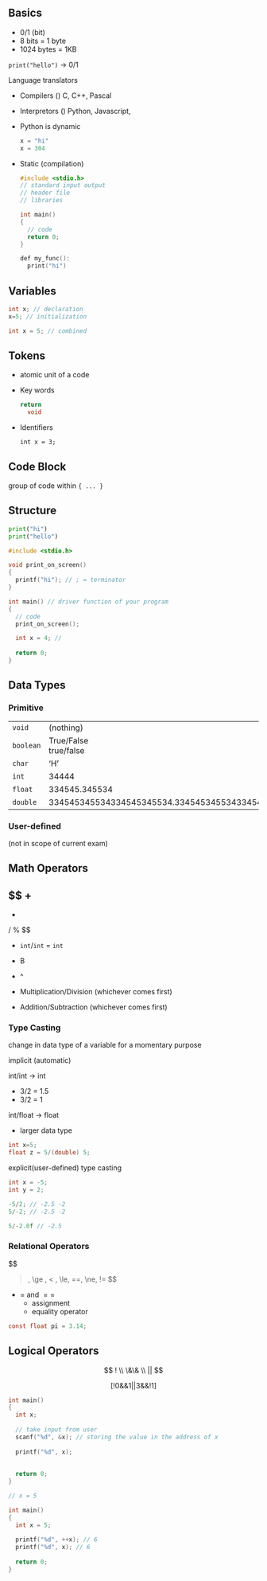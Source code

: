 ## Basics

- 0/1 (bit)
- 8 bits = 1 byte
- 1024 bytes = 1KB

`print("hello")` $\to$ 0/1

Language translators

- Compilers ()
  C, C++, Pascal

- Interpretors ()
  Python, Javascript, 

- Python is dynamic

    ```python
    x = "hi"
    x = 304
    ```

- Static (compilation)

    ```c
    #include <stdio.h>
    // standard input output
    // header file
    // libraries
    
    int main()
    {
      // code
      return 0;
    }
    
    def my_func():
      print("hi")
    ```

## Variables

```c
int x; // declaration
x=5; // initialization

int x = 5; // combined
```

## Tokens

- atomic unit of a code

- Key words

    ```c
    return
      void
    ```

- Identifiers

    ```
    int x = 3;
    ```

## Code Block

group of code within `{ ... }`

## Structure

```python
print("hi")
print("hello")
```

```c
#include <stdio.h>

void print_on_screen()
{
  printf("hi"); // ; = terminator
}

int main() // driver function of your program
{
  // code
  print_on_screen();

  int x = 4; // 
  
  return 0;
}
```

## Data Types

### Primitive

|           |                                                   |      |      |
| --------- | ------------------------------------------------- | ---- | ---- |
| `void`    | (nothing)                                         | 0    |      |
| `boolean` | True/False<br />true/false                        | 1    |      |
| `char`    | ‘H’                                               | 1    | %c   |
| `int`     | 34444                                             | 2    | %d   |
| `float`   | 334545.345534                                     | 4    | %f   |
| `double`  | 334545345534334545345534.334545345534334545345534 | 8    | %    |

### User-defined

(not in scope of current exam)

## Math Operators

$$
+
-
*
/
\%
$$

- `int`/`int` = `int`

- B
- ^
- Multiplication/Division (whichever comes first)
- Addition/Subtraction (whichever comes first)

### Type Casting

change in data type of a variable for a momentary purpose

implicit (automatic)

int/int $\to$ int

- 3/2 = 1.5
- 3/2 = 1

int/float $\to$ float

- larger data type

```c
int x=5;
float z = 5/(double) 5;
```

explicit(user-defined) type casting

```c
int x = -5;
int y = 2;

-5/2; // -2.5 -2
5/-2; // -2.5 -2

5/-2.0f // -2.5
```

### Relational Operators

$$
> ,
\ge ,
< , \le,
==,
\ne,
!=
$$

- $=$ and $==$
    - assignment
    - equality operator

```c
const float pi = 3.14;
```

## Logical Operators

$$
! \\
\&\& \\
||
$$

$$
[!0 \&\& 1 || 3\&\&!1]
$$

```c
int main()
{
  int x;
  
  // take input from user
  scanf("%d", &x); // storing the value in the address of x
  
  printf("%d", x);
  
  
  return 0;
}

// x = 5
```

```c
int main()
{
  int x = 5;
  
  printf("%d", ++x); // 6
  printf("%d", x); // 6
  
  return 0;
}
```